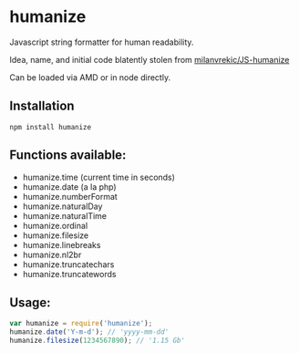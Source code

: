 # humanize #

Javascript string formatter for human readability.

Idea, name, and initial code blatently stolen from [milanvrekic/JS-humanize](http://github.com/milanvrekic/JS-humanize)

Can be loaded via AMD or in node directly.

## Installation ##

    npm install humanize

## Functions available: ##

 - humanize.time (current time in seconds)
 - humanize.date (a la php)
 - humanize.numberFormat
 - humanize.naturalDay
 - humanize.naturalTime
 - humanize.ordinal
 - humanize.filesize
 - humanize.linebreaks
 - humanize.nl2br
 - humanize.truncatechars
 - humanize.truncatewords

## Usage: ##
```javascript
var humanize = require('humanize');
humanize.date('Y-m-d'); // 'yyyy-mm-dd'
humanize.filesize(1234567890); // '1.15 Gb'
```
